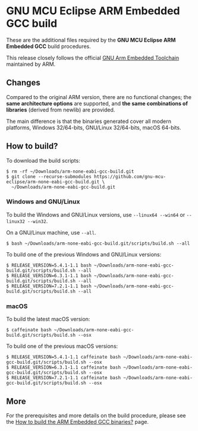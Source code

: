 # GNU MCU Eclipse ARM Embedded GCC build

These are the additional files required by the **GNU MCU Eclipse ARM Embedded GCC** build procedures.

This release closely follows the official [GNU Arm Embedded Toolchain](https://developer.arm.com/open-source/gnu-toolchain/gnu-rm) maintained by ARM.

## Changes

Compared to the original ARM version, there are no functional changes; the **same architecture options** are supported, and **the same combinations of libraries** (derived from newlib) are provided.

The main difference is that the binaries generated cover all modern platforms, Windows 32/64-bits, GNU/Linux 32/64-bits, macOS 64-bits.

## How to build?

To download the build scripts:

```console
$ rm -rf ~/Downloads/arm-none-eabi-gcc-build.git
$ git clone --recurse-submodules https://github.com/gnu-mcu-eclipse/arm-none-eabi-gcc-build.git \
  ~/Downloads/arm-none-eabi-gcc-build.git
```

### Windows and GNU/Linux

To build the Windows and GNU/Linux versions, use `--linux64 --win64` or `--linux32 --win32`.

On a GNU/Linux machine, use `--all`.

```console
$ bash ~/Downloads/arm-none-eabi-gcc-build.git/scripts/build.sh --all
```

To build one of the previous Windows and GNU/Linux versions:

```console
$ RELEASE_VERSION=5.4.1-1.1 bash ~/Downloads/arm-none-eabi-gcc-build.git/scripts/build.sh --all
$ RELEASE_VERSION=6.3.1-1.1 bash ~/Downloads/arm-none-eabi-gcc-build.git/scripts/build.sh --all
$ RELEASE_VERSION=7.2.1-1.1 bash ~/Downloads/arm-none-eabi-gcc-build.git/scripts/build.sh --all
```
### macOS

To build the latest macOS version:

```console
$ caffeinate bash ~/Downloads/arm-none-eabi-gcc-build.git/scripts/build.sh --osx
```

To build one of the previous macOS versions:

```console
$ RELEASE_VERSION=5.4.1-1.1 caffeinate bash ~/Downloads/arm-none-eabi-gcc-build.git/scripts/build.sh --osx
$ RELEASE_VERSION=6.3.1-1.1 caffeinate bash ~/Downloads/arm-none-eabi-gcc-build.git/scripts/build.sh --osx
$ RELEASE_VERSION=7.2.1-1.1 caffeinate bash ~/Downloads/arm-none-eabi-gcc-build.git/scripts/build.sh --osx
```
## More

For the prerequisites and more details on the build procedure, please see the [How to build the ARM Embedded GCC binaries?](http://gnu-mcu-eclipse.github.io/toolchain/arm/build-procedure/) page. 

